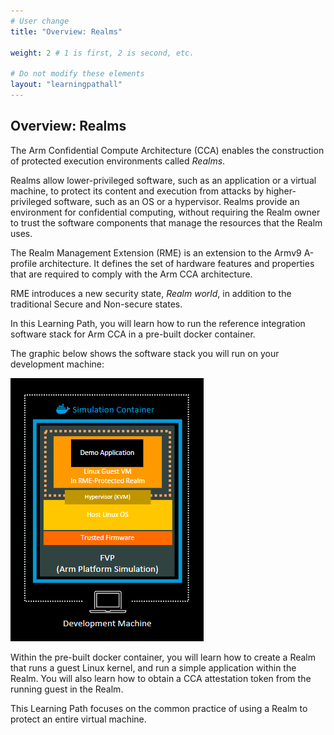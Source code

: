 ```yaml
---
# User change
title: "Overview: Realms"

weight: 2 # 1 is first, 2 is second, etc.

# Do not modify these elements
layout: "learningpathall"
---
```

## Overview: Realms

The Arm Confidential Compute Architecture (CCA) enables the construction of protected execution environments called *Realms*. 

Realms allow lower-privileged software, such as an application or a virtual machine, to
protect its content and execution from attacks by higher-privileged software, such as an OS or a hypervisor. Realms provide an environment for confidential computing, without requiring the Realm owner to trust the software components that manage the resources that the Realm uses.

The Realm Management Extension (RME) is an extension to the Armv9 A-profile architecture. It defines the set of hardware features and properties that are required to comply with the Arm CCA architecture. 

RME introduces a new security state, *Realm world*, in addition to the traditional Secure and Non-secure states.

In this Learning Path, you will learn how to run the reference integration software stack for Arm CCA in a pre-built docker container. 

The graphic below shows the software stack you will run on your development machine:

![img #center](cca-stack-overview.png)

Within the pre-built docker container, you will learn how to create a Realm that runs a guest Linux kernel, and run a simple application within the Realm. You will also learn how to obtain a CCA attestation token from the running guest in the Realm. 

This Learning Path focuses on the common practice of using a Realm to protect an entire virtual machine.